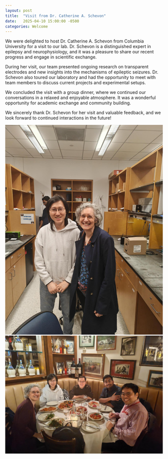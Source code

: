 ```yaml
---
layout: post
title:  "Visit from Dr. Catherine A. Schevon"
date:   2025-04-10 15:00:00 -0500
categories: Welcome
---
```


We were delighted to host Dr. Catherine A. Schevon from Columbia University for a visit to our lab. Dr. Schevon is a distinguished expert in epilepsy and neurophysiology, and it was a pleasure to share our recent progress and engage in scientific exchange.  

During her visit, our team presented ongoing research on transparent electrodes and new insights into the mechanisms of epileptic seizures. Dr. Schevon also toured our laboratory and had the opportunity to meet with team members to discuss current projects and experimental setups.  

We concluded the visit with a group dinner, where we continued our conversations in a relaxed and enjoyable atmosphere. It was a wonderful opportunity for academic exchange and community building.  

We sincerely thank Dr. Schevon for her visit and valuable feedback, and we look forward to continued interactions in the future!  

![Lab Image](jpgs/p-20250410-lab.jpeg)  
![Lab Image](jpgs/p-20250410-dinner.jpeg)  



